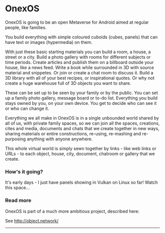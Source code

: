 
# OnexOS

OnexOS is going to be an open Metaverse for Android aimed at regular people, like
families.

You build everything with simple coloured cuboids (cubes, panels) that can have text or
images (hypermedia) on them.

With just these basic starting materials you can build a room, a house, a street or a
city. Build a photo gallery with rooms for different subjects or time periods. Create
articles and publish them on a billboard outside your house, like a news feed. Write a
book while surrounded in 3D with source material and snippetes. Or join or create a chat
room to discuss it. Build a 3D library with all of your best recipes, or inspirational
quotes. Or why not create a huge warehouse full of 3D objects you want to share.

These can be set up to be seen by your family or by the public. You can set up a family
photo gallery, message board or to-do list.  Everything you build stays owned by you, on
your own device. You get to decide who can see it or who can change it.

Everything we all make in OnexOS is in a single unbounded world shared by all of us,
with private family spaces, so we can join all the spaces, creations, cites and media,
documents and chats that we create together in new ways, sharing materials or entire
constructions, re-using, re-mashing and re-purposing anything with anyone anywhere.

This whole virtual world is simply sewn together by links - like web links or URLs - to
each object, house, city, document, chatroom or gallery that we create.

### How's it going?

It's early days - I just have panels showing in Vulkan on Linux so far! Watch this space...

### Read more

OnexOS is part of a much more ambitious project, described here:

See http://object.network/

____________________________________


